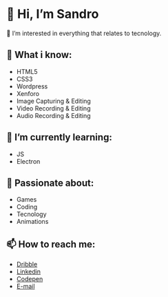 # 👋 Hi, I’m Sandro

👀 I’m interested in everything that relates to tecnology.

## 🧠 What i know:

- HTML5
- CSS3
- Wordpress
- Xenforo
- Image Capturing & Editing
- Video Recording & Editing
- Audio Recording & Editing

## 🌱 I’m currently learning:

- JS
- Electron

## 💓 Passionate about:

- Games
- Coding
- Tecnology
- Animations


## 📫 How to reach me:

- [Dribble](https://dribbble.com/reub)
- [Linkedin](https://www.linkedin.com/in/sandro-santos-345b5b204)
- [Codepen](https://codepen.io/rebub)
- [E-mail](mailto:rebub@vivaldi.net)
